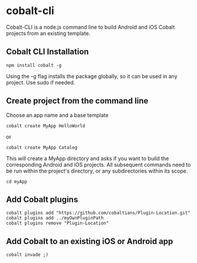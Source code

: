 # cobalt-cli

Cobalt-CLI is a node.js command line to build Android and iOS Cobalt projects from an existing template.

## Cobalt CLI Installation

    npm install cobalt -g

Using the -g flag installs the package globally, so it can be used in any project. Use sudo if needed.

## Create project from the command line

Choose an app name and a base template

    cobalt create MyApp HelloWorld

or
    
    cobalt create MyApp Catalog
    
This will create a MyApp directory and asks if you want to build the corresponding Android and iOS projects.
All subsequent commands need to be run within the project's directory, or any subdirectories within its scope.

    cd myApp

  
## Add Cobalt plugins

    cobalt plugins add "https://github.com/cobaltians/Plugin-Location.git"
    cobalt plugins add ../myOwnPluginPath
    cobalt plugins remove "Plugin-Location"
  

## Add Cobalt to an existing iOS or Android app

    
    cobalt invade ;)

